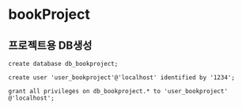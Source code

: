 # bookProject
## 프로젝트용 DB생성


    create database db_bookproject;

    create user 'user_bookproject'@'localhost' identified by '1234';

    grant all privileges on db_bookproject.* to 'user_bookproject' @'localhost';

